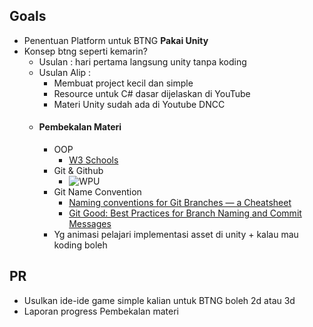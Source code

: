 ## Goals
-  Penentuan Platform untuk BTNG **Pakai Unity**
- Konsep btng seperti kemarin? 
	- Usulan : hari pertama langsung unity tanpa koding
	- Usulan Alip : 
		- Membuat project kecil dan simple
		- Resource untuk C# dasar dijelaskan di YouTube
		- Materi Unity sudah ada di Youtube DNCC
	- #### Pembekalan Materi
		- OOP
			- [W3 Schools](https://www.w3schools.com/cs/cs_oop.php)
		- Git & Github
			- ![WPU](https://www.youtube.com/watch?v=lTMZxWMjXQU&list=PLFIM0718LjIVknj6sgsSceMqlq242-jNf&index=1)
		- Git Name Convention
			- [Naming conventions for Git Branches — a Cheatsheet](https://medium.com/@abhay.pixolo/naming-conventions-for-git-branches-a-cheatsheet-8549feca2534)
			- [Git Good: Best Practices for Branch Naming and Commit Messages](https://medium.com/@shinjithkanhangad/git-good-best-practices-for-branch-naming-and-commit-messages-a903b9f08d68)
		- Yg animasi pelajari implementasi asset di unity + kalau mau koding boleh
## PR
- Usulkan ide-ide game simple kalian untuk BTNG boleh 2d atau 3d
- Laporan progress Pembekalan materi
